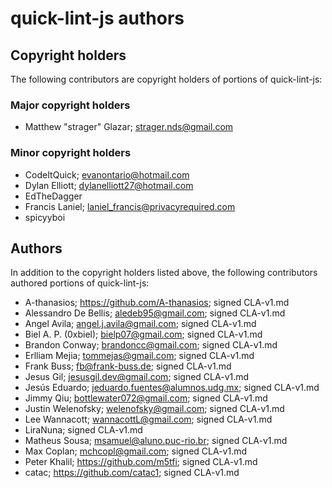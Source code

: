 # quick-lint-js authors

## Copyright holders

The following contributors are copyright holders of portions of quick-lint-js:

### Major copyright holders

* Matthew "strager" Glazar; strager.nds@gmail.com

### Minor copyright holders

* CodeItQuick; evanontario@hotmail.com
* Dylan Elliott; dylanelliott27@hotmail.com
* EdTheDagger
* Francis Laniel; laniel_francis@privacyrequired.com
* spicyyboi

## Authors

In addition to the copyright holders listed above, the following contributors
authored portions of quick-lint-js:

* A-thanasios; https://github.com/A-thanasios; signed CLA-v1.md
* Alessandro De Bellis; aledeb95@gmail.com; signed CLA-v1.md
* Angel Avila; angel.j.avila@gmail.com; signed CLA-v1.md
* Biel A. P. (0xbiel); bielp07@gmail.com; signed CLA-v1.md
* Brandon Conway; brandoncc@gmail.com; signed CLA-v1.md
* Erlliam Mejia; tommejas@gmail.com; signed CLA-v1.md
* Frank Buss; fb@frank-buss.de; signed CLA-v1.md
* Jesus Gil; jesusgil.dev@gmail.com; signed CLA-v1.md
* Jesús Eduardo; jeduardo.fuentes@alumnos.udg.mx; signed CLA-v1.md
* Jimmy Qiu; bottlewater072@gmail.com; signed CLA-v1.md
* Justin Welenofsky; welenofsky@gmail.com; signed CLA-v1.md
* Lee Wannacott; wannacottL@gmail.com; signed CLA-v1.md
* LiraNuna; signed CLA-v1.md
* Matheus Sousa; msamuel@aluno.puc-rio.br; signed CLA-v1.md
* Max Coplan; mchcopl@gmail.com; signed CLA-v1.md
* Peter Khalil; https://github.com/m5tfi; signed CLA-v1.md
* catac; https://github.com/catac1; signed CLA-v1.md
